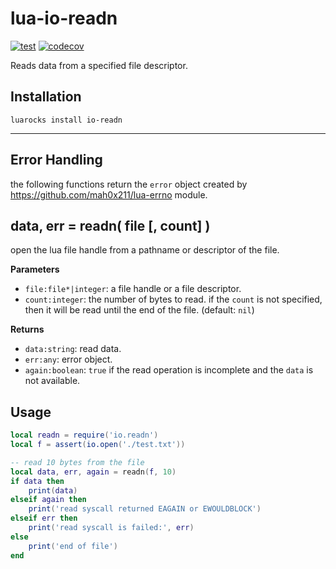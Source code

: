# lua-io-readn

[![test](https://github.com/mah0x211/lua-io-readn/actions/workflows/test.yml/badge.svg)](https://github.com/mah0x211/lua-io-readn/actions/workflows/test.yml)
[![codecov](https://codecov.io/gh/mah0x211/lua-io-readn/branch/master/graph/badge.svg)](https://codecov.io/gh/mah0x211/lua-io-readn)

Reads data from a specified file descriptor.


## Installation

```
luarocks install io-readn
```

---

## Error Handling

the following functions return the `error` object created by https://github.com/mah0x211/lua-errno module.


## data, err = readn( file [, count] )

open the lua file handle from a pathname or descriptor of the file.

**Parameters**

- `file:file*|integer`: a file handle or a file descriptor.
- `count:integer`: the number of bytes to read. if the `count` is not specified, then it will be read until the end of the file. (default: `nil`)

**Returns**

- `data:string`: read data.
- `err:any`: error object.
- `again:boolean`: `true` if the read operation is incomplete and the `data` is not available.


## Usage

```lua
local readn = require('io.readn')
local f = assert(io.open('./test.txt'))

-- read 10 bytes from the file
local data, err, again = readn(f, 10)
if data then
    print(data)
elseif again then
    print('read syscall returned EAGAIN or EWOULDBLOCK')
elseif err then
    print('read syscall is failed:', err)
else
    print('end of file')
end
```
